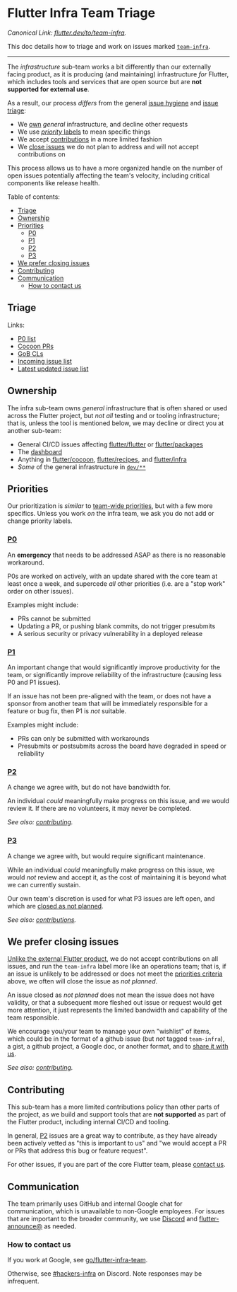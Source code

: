 # Flutter Infra Team Triage

_Canonical Link:
[flutter.dev/to/team-infra](https://flutter.dev/to/team-infra)._

This doc details how to triage and work on issues marked [`team-infra`].

______________________________________________________________________

The _infrastructure_ sub-team works a bit differently than our externally facing
product, as it is producing (and maintaining) infrastructure _for_ Flutter,
which includes tools and services that are open source but are **not supported
for external use**.

As a result, our process _differs_ from the general
[issue hygiene](../contributing/issue_hygiene/) and [issue triage](README.md):

- We [own](#ownership) _general_ infrastructure, and decline other requests
- We use [_priority_ labels](#priorities) to mean specific things
- We accept [contributions](#contributing) in a more limited fashion
- We [close issues](#we-prefer-closing-issues) we do not plan to address and
  will not accept contributions on

This process allows us to have a more organized handle on the number of open
issues potentially affecting the team's velocity, including critical components
like release health.

Table of contents:

- [Triage](#triage)
- [Ownership](#ownership)
- [Priorities](#priorities)
  - [P0](#p0)
  - [P1](#p1)
  - [P2](#p2)
  - [P3](#p3)
- [We prefer closing issues](#we-prefer-closing-issues)
- [Contributing](#contributing)
- [Communication](#communication)
  - [How to contact us](#how-to-contact-us)

## Triage

Links:

- [P0 list](https://github.com/flutter/flutter/issues?q=is%3Aissue+is%3Aopen+label%3Ateam-infra+label%3AP0+sort%3Aupdated-asc)
- [Cocoon PRs](https://github.com/flutter/cocoon/pulls)
- [GoB CLs](https://flutter-review.googlesource.com/q/status:open+-is:wip)
- [Incoming issue list](https://github.com/flutter/flutter/issues?q=is%3Aissue+is%3Aopen+label%3Ateam-infra%2Cfyi-infra+-label%3Atriaged-infra+no%3Aassignee+-label%3A%22will+need+additional+triage%22+sort%3Aupdated-asc)
- [Latest updated issue list](https://github.com/flutter/flutter/issues?q=is%3Aissue+is%3Aopen+label%3Ateam-infra%2Cfyi-infra+sort%3Aupdated-desc)

## Ownership

The infra sub-team owns _general_ infrastructure that is often shared or used
across the Flutter project, but _not all_ testing and or tooling infrastructure;
that is, unless the tool is mentioned below, we may decline or direct you at
another sub-team:

- General CI/CD issues affecting
  [flutter/flutter](https://github.com/flutter/flutter) or
  [flutter/packages](https://github.com/flutter/packages)
- The [dashboard](https://flutter-dashboard.appspot.com/)
- Anything in [flutter/cocoon](https://github.com/flutter/cocoon),
  [flutter/recipes](https://flutter.googlesource.com/recipes/), and
  [flutter/infra](https://flutter.googlesource.com/infra/)
- _Some_ of the general infrastructure in [`dev/**`](../../dev)

## Priorities

Our prioritization is _similar_ to
[team-wide priorities](../contributing/issue_hygiene/README.md#priorities), but
with a few more specifics. Unless you work _on_ the infra team, we ask you do
not add or change priority labels.

### [P0](https://github.com/flutter/flutter/issues?q=state%3Aopen%20label%3Ateam-infra%20label%3AP0)

An **emergency** that needs to be addressed ASAP as there is no reasonable
workaround.

P0s are worked on actively, with an update shared with the core team at least
once a week, and supercede _all_ other priorities (i.e. are a "stop work" order
on other issues).

Examples might include:

- PRs cannot be submitted
- Updating a PR, or pushing blank commits, do not trigger presubmits
- A serious security or privacy vulnerability in a deployed release

### [P1](https://github.com/flutter/flutter/issues?q=state%3Aopen%20label%3Ateam-infra%20label%3AP1)

An important change that would significantly improve productivity for the team,
or significantly improve reliability of the infrastructure (causing less P0 and
P1 issues).

If an issue has not been pre-aligned with the team, or does not have a sponsor
from another team that will be immediately responsible for a feature or bug fix,
then P1 is _not_ suitable.

Examples might include:

- PRs can only be submitted with workarounds
- Presubmits or postsubmits across the board have degraded in speed or
  reliability

### [P2](https://github.com/flutter/flutter/issues?q=state%3Aopen%20label%3Ateam-infra%20label%3AP2)

A change we agree with, but do not have bandwidth for.

An individual _could_ meaningfully make progress on this issue, and we would
review it. If there are no volunteers, it may never be completed.

_See also: [contributing](#contributing)._

### [P3](https://github.com/flutter/flutter/issues?q=state%3Aopen%20label%3Ateam-infra%20label%3AP3)

A change we agree with, but would require significant maintenance.

While an individual _could_ meaningfully make progress on this issue, we would
_not_ review and accept it, as the cost of maintaining it is beyond what we can
currently sustain.

Our own team's discretion is used for what P3 issues are left open, and which
are [closed as not planned](#we-prefer-closing-issues).

_See also: [contributions](#contributions)._

## We prefer closing issues

[Unlike the external Flutter product](../contributing/issue_hygiene/README.md#closing-issues),
we do not accept contributions on all issues, and run the `team-infra` label
more like an operations team; that is, if an issue is unlikely to be addressed
or does not meet the [priorities criteria](#priorities) above, we often will
close the issue as _not planned_.

An issue closed as _not planned_ does not mean the issue does not have validity,
or that a subsequent more fleshed out issue or request would get more attention,
it just represents the limited bandwidth and capability of the team responsible.

We encourage you/your team to manage your own "wishlist" of items, which could
be in the format of a github issue (but _not_ tagged `team-infra`), a gist, a
github project, a Google doc, or another format, and to
[share it with us](#how-to-contact-us).

_See also: [contributing](#contributing)._

## Contributing

This sub-team has a more limited contributions policy than other parts of the
project, as we build and support tools that are **not supported** as part of the
Flutter product, including internal CI/CD and tooling.

In general, [P2](#p2) issues are a great way to contribute, as they have already
been actively vetted as "this is important to us" and "we would accept a PR or
PRs that address this bug or feature request".

For other issues, if you are part of the core Flutter team, please
[contact us](#how-to-contact-us).

## Communication

The team primarily uses GitHub and internal Google chat for communication, which
is unavailable to non-Google employees. For issues that are important to the
broader community, we use
[Discord](https://discord.com/channels/608014603317936148/608116355836805126)
and [flutter-announce@](https://groups.google.com/g/flutter-announce) as needed.

### How to contact us

If you work at Google, see
[go/flutter-infra-team](http://goto.google.com/flutter-infra-team).

Otherwise, see
[#hackers-infra](https://discord.com/channels/608014603317936148/608021351567065092)
on Discord. Note responses may be infrequent.

[`team-infra`]: https://github.com/flutter/flutter/issues?q=is%3Aissue%20state%3Aopen%20label%3Ateam-infra
